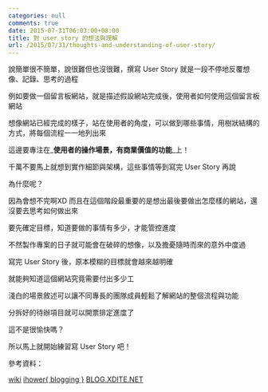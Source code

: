 ```yaml
---
categories: null
comments: true
date: 2015-07-31T06:03:00+08:00
title: 對 user story 的想法與理解
url: /2015/07/31/thoughts-and-understanding-of-user-story/
---
```


說簡單很不簡單，說很難但也沒很難，撰寫 User Story 就是一段不停地反覆想像、記錄、思考的過程

例如要做一個留言板網站，就是描述假設網站完成後，使用者如何使用這個留言板網站

想像網站已經完成的樣子，站在使用者的角度，可以做到哪些事情，用樹狀結構的方式，將每個流程一一地列出來

這邊要專注在_**使用者的操作場景，有商業價值的功能**_上！

千萬不要馬上就想到實作細節與架構，這些事情等到寫完 User Story 再說

為什麼呢？

因為會想不完啊XD 而且在這個階段最重要的是想出最後要做出怎麼樣的網站，還沒要去思考如何做出來

要先確定目標，知道要做的事情有多少，才能管控進度

不然製作專案的日子就可能會在破碎的想像，以及擔憂隨時而來的意外中度過


寫完 User Story 後，原本模糊的目標就會越來越明確

就能夠知道這個網站究竟需要付出多少工

淺白的場景敘述可以讓不同專長的團隊成員輕鬆了解網站的整個流程與功能

分拆好的待辦項目就可以開票排定進度了

這不是很愉快嗎？


所以馬上就開始練習寫 User Story 吧！


參考資料：

[wiki](https://en.wikipedia.org/wiki/User_story)
[ihower{ blogging }](https://ihower.tw/blog/archives/2090)
[BLOG.XDITE.NET](http://blog.xdite.net/posts/2014/05/29/from-idea-to-product-user-story)